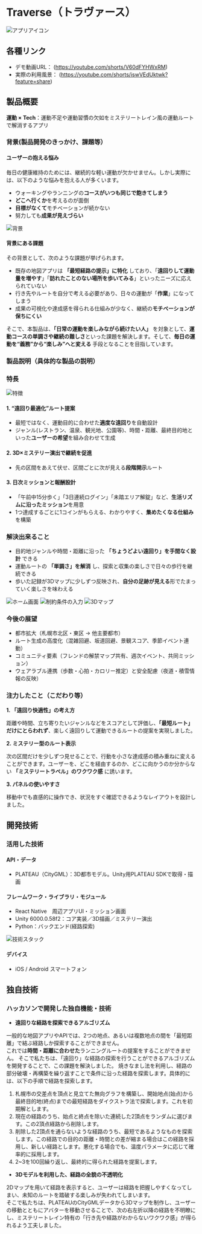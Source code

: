 # Traverse（トラヴァース）

![アプリアイコン](https://raw.githubusercontent.com/jphacks/sp_2505/main/react_native/assets/images/Traverse.jpg)

## 各種リンク

+ デモ動画URL： (https://youtube.com/shorts/V60dFYHWxRM)
+ 実際の利用風景： (https://youtube.com/shorts/iswVEdUktwk?feature=share)

## 製品概要

**運動 × Tech**：運動不足や運動習慣の欠如をミステリートレイン風の運動ルートで解消するアプリ

### 背景(製品開発のきっかけ、課題等）
#### ユーザーの抱える悩み
毎日の健康維持のためには、継続的な軽い運動が欠かせません。しかし実際には、以下のような悩みを抱える人が多くいます。
- ウォーキングやランニングの**コースがいつも同じで飽きてしまう**
- **どこへ行くか**を考えるのが面倒
- **目標がなくて**モチベーションが続かない
- 努力しても**成果が見えづらい**

![背景](https://raw.githubusercontent.com/jphacks/sp_2505/refs/heads/kishiko-dev/react_native/assets/slides/4.png)

#### 背景にある課題
その背景として、次のような課題が挙げられます。
- 既存の地図アプリは **「最短経路の提示」に特化** しており、「**遠回りして運動量を増やす**」「**訪れたことのない場所を歩いてみる**」といったニーズに応えられていない
- 行き先やルートを自分で考える必要があり、日々の運動が「**作業**」になってしまう
- 成果の可視化や達成感を得られる仕組みが少なく、継続の**モチベーションが保ちにくい**
  

そこで、本製品は、**「日常の運動を楽しみながら続けたい人」** を対象として、**運動コースの単調さや継続の難しさ**といった課題を解決します。そして、**毎日の運動を“義務”から“楽しみ”へと変える** 手段となることを目指しています。


### 製品説明（具体的な製品の説明）
### 特長

![特徴](https://raw.githubusercontent.com/jphacks/sp_2505/refs/heads/kishiko-dev/react_native/assets/slides/5.png)

#### 1. “遠回り最適化”ルート提案
- 最短ではなく、運動目的に合わせた**適度な遠回り**を自動設計
- ジャンル(レストラン、温泉、観光地、公園等)、時間・距離、最終目的地といった**ユーザーの希望**を組み合わせて生成
  
#### 2. 3D×ミステリー演出で継続を促進
- 先の区間をあえて伏せ、区間ごとに次が見える**段階開示**ルート
  
#### 3. 日次ミッションと報酬設計
- 「午前中15分歩く」「3日連続ログイン」「未踏エリア解錠」など、**生活リズムに沿ったミッション**を用意
- 1つ達成するごとに1コインがもらえる、わかりやすく、**集めたくなる仕組み**を構築
  
### 解決出来ること
- 目的地ジャンルや時間・距離に沿った **「ちょうどよい遠回り」を手間なく設計** できる
- 運動ルートの **「単調さ」を解消** し、探索と収集の楽しさで日々の歩行を継続できる
- 歩いた記録が3Dマップに少しずつ反映され、**自分の足跡が見える**形でたまっていく楽しさを味わえる


![ホーム画面](https://github.com/jphacks/sp_2505/blob/kishiko-dev/react_native/assets/slides/screen%202025-10-20%20082715.png)
![制約条件の入力](https://github.com/jphacks/sp_2505/blob/kishiko-dev/react_native/assets/slides/screen%202025-10-20%20082800.png)
![3Dマップ](https://github.com/jphacks/sp_2505/blob/kishiko-dev/react_native/assets/slides/screen%202025-10-20%20082900.png)

  
### 今後の展望
- 都市拡大（札幌市北区・東区 → 他主要都市）
- ルート生成の高度化（混雑回避、坂道回避、景観スコア、季節イベント連動）
- コミュニティ要素（フレンドの解禁マップ共有、週次イベント、共同ミッション）
- ウェアラブル連携（歩数・心拍・カロリー推定）と安全配慮（夜道・積雪情報の反映）
  
### 注力したこと（こだわり等）
**1. 「遠回り快適性」の考え方**  

距離や時間、立ち寄りたいジャンルなどをスコアとして評価し、**「最短ルート」だけにとらわれず**、楽しく遠回りして運動できるルートの提案を実現しました。

**2. ミステリー型のルート表示**  

次の区間だけを少しずつ見せることで、行動を小さな達成感の積み重ねに変えることができます。ユーザーを、どこを経由するのか、どこに向かうのか分からない **「ミステリートラベル」のワクワク感** に誘います。  

**3. パネルの使いやすさ**  

移動中でも直感的に操作でき、状況をすぐ確認できるようなレイアウトを設計しました。  

 
## 開発技術
### 活用した技術

#### API・データ
* PLATEAU（CityGML）：3D都市モデル。Unity用PLATEAU SDKで取得・描画
  

#### フレームワーク・ライブラリ・モジュール
* React Native　周辺アプリUI・ミッション画面
* Unity 6000.0.58f2：コア実装／3D描画／ミステリー演出
* Python：バックエンド(経路探索)

![技術スタック](https://raw.githubusercontent.com/jphacks/sp_2505/refs/heads/kishiko-dev/react_native/assets/slides/10.png)

#### デバイス
* iOS / Android スマートフォン


## 独自技術
### ハッカソンで開発した独自機能・技術
+ **遠回りな経路を探索できるアルゴリズム**  

一般的な地図アプリやAPIでは、2つの地点、あるいは複数地点の間を「最短距離」で結ぶ経路しか探索することができません。  
これでは**時間・距離に合わせた**ランニングルートの提案をすることができません。
そこで私たちは、「遠回り」な経路の探索を行うことができるアルゴリズムを開発することで、この課題を解決しました。
焼きなまし法を利用し、経路の部分破壊・再構築を繰り返すことで条件に沿った経路を探索します。具体的には、以下の手順で経路を探索します。
1. 札幌市の交差点を頂点と見立てた無向グラフを構築し、開始地点(始点)から最終目的地(終点)までの最短経路をダイクストラ法で探索します。これを初期解とします。
2. 現在の経路のうち、始点と終点を除いた連続した2頂点をランダムに選びます。この2頂点経路から削除します。
3. 削除した2頂点を通らないような経路のうち、最短であるようなものを探索します。この経路での目的の距離・時間との差が縮まる場合はこの経路を採用し、新しい経路とします。悪化する場合でも、温度パラメータに応じて確率的に採用します。
4. 2~3を100回繰り返し、最終的に得られた経路を提案します。

+ **3Dモデルを利用した、経路の全貌の不透明化**  

2Dマップを用いて経路を表示すると、ユーザーは経路を把握しやすくなってしまい、未知のルートを踏破する楽しみが失われてしまいます。  
そこで私たちは、PLATEAUのCityGMLデータから3Dマップを制作し、ユーザーの移動とともにアバターを移動させることで、次の右左折以降の経路を不明瞭にし、ミステリートレイン特有の「行き先や経路がわからないワクワク感」が得られるよう工夫しました。
